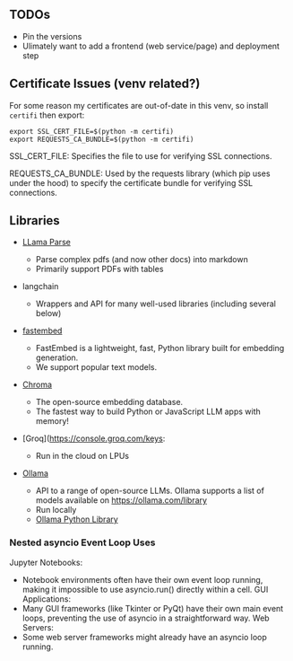 
## TODOs

* Pin the versions
* Ulimately want to add a frontend (web service/page) and deployment step

## Certificate Issues (venv related?)
For some reason my certificates are out-of-date in this venv, so install `certifi` then export:

```shell
export SSL_CERT_FILE=$(python -m certifi)
export REQUESTS_CA_BUNDLE=$(python -m certifi)
```

SSL_CERT_FILE: Specifies the file to use for verifying SSL connections. 

REQUESTS_CA_BUNDLE: Used by the requests library (which pip uses under the hood) to specify the certificate bundle for 
verifying SSL connections.


## Libraries

* [LLama Parse](https://github.com/run-llama/llama_parse)
  * Parse complex pdfs (and now other docs) into markdown 
  * Primarily support PDFs with tables

* langchain 
  * Wrappers and API for many well-used libraries (including several below) 

* [fastembed](https://github.com/qdrant/fastembed)
  * FastEmbed is a lightweight, fast, Python library built for embedding generation. 
  * We support popular text models. 

* [Chroma](https://github.com/chroma-core/chroma) 
  * The open-source embedding database. 
  * The fastest way to build Python or JavaScript LLM apps with memory!

* [Groq](https://console.groq.com/keys:
  * Run in the cloud on LPUs

* [Ollama](https://github.com/ollama/ollama)
  * API to a range of open-source LLMs. Ollama supports a list of models available on https://ollama.com/library
  * Run locally
  * [Ollama Python Library](https://github.com/ollama/ollama-python)


### Nested asyncio Event Loop Uses

Jupyter Notebooks: 
  * Notebook environments often have their own event loop running, making it impossible to use asyncio.run() directly within 
  a cell.
GUI Applications: 
  * Many GUI frameworks (like Tkinter or PyQt) have their own main event loops, preventing the use of asyncio in a 
  straightforward way.
Web Servers: 
  * Some web server frameworks might already have an asyncio loop running.

